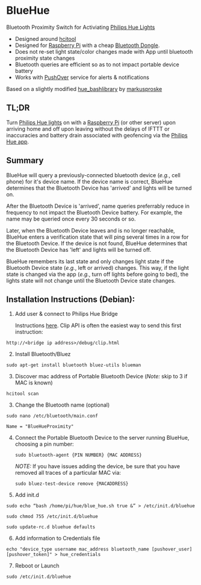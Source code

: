 BlueHue
=======

Bluetooth Proximity Switch for Activiating [Philips Hue Lights](http://meethue.com/)

* Designed around [hcitool](http://linuxcommand.org/man_pages/hcitool1.html)
* Designed for [Raspberry Pi](http://www.raspberrypi.org/) with a cheap [Bluetooth Dongle](http://www.amazon.com/SANOXY%C2%AE-Bluetooth-Wireless-Adapter-eMachine/dp/B003VWU79I/ref=pd_sim_pc_1?ie=UTF8&refRID=16KWQH2VYRTN82GTNS70). 
* Does not re-set light state/color changes made with App until bluetooth proximity state changes
* Bluetooth queries are efficient so as to not impact portable device battery
* Works with [PushOver](http://www.pushover.net) service for alerts & notifications

Based on a slightly modified [hue_bashlibrary](https://github.com/markusproske/hue_bashlibrary) by [markusproske](https://github.com/markusproske)

<h2>TL;DR</h2>

Turn [Philips Hue lights](http://www.meethue.com) on with a [Raspberry Pi](http://www.raspberrypi.org/) (or other server) upon arriving home and off upon leaving without the delays of IFTTT or inaccuracies and battery drain associated with geofencing via the [Philips Hue app](https://itunes.apple.com/us/app/philips-hue/id557206189?mt=8). 

<h2>Summary</h2>

  BlueHue will query a previously-connected bluetooth device (*e.g.*, cell phone) for it's device name. If the device name is correct, BlueHue determines that the Bluetooth Device has 'arrived' and lights will be turned on. 

  After the Bluetooth Device is 'arrived', name queries preferrably reduce in frequency to not impact the Bluetooth Device battery. For example, the name may be queried once every 30 seconds or so.

  Later, when the Bluetooth Device leaves and is no longer reachable, BlueHue enters a verification state that will ping several times in a row for the Bluetooth Device. If the device is not found, BlueHue determines that the Bluetooth Device has 'left' and lights will be turned off. 

  BlueHue remembers its last state and only changes light state if the Bluetooth Device state (*e.g.*, left or arrived) changes. This way, if the light state is changed via the app (*e.g.*, turn off lights before going to bed), the lights state will not change until the Bluetooth Device state changes. 

<h2>Installation Instructions (Debian):</h2>

1. Add user & connect to Philips Hue Bridge

   Instructions [here](http://developers.meethue.com/4_configurationapi.html#41_create_user).  Clip API is often the easiest way to send this first instruction:

  `http://<bridge ip address>/debug/clip.html`

2. Install Bluetooth/Bluez
  
  `sudo apt-get install bluetooth bluez-utils blueman`
 
3. Discover mac address of Portable Bluetooth Device (*Note:* skip to 3 if MAC is known)
  
  `hcitool scan`

3. Change the Bluetooth name (optional)

  `sudo nano /etc/bluetooth/main.conf`

  `Name = "BlueHueProximity"`


4. Connect the Portable Bluetooth Device to the server running BlueHue, choosing a pin number:

    `sudo bluetooth-agent {PIN NUMBER} {MAC ADDRESS}`

    *NOTE:* If you have issues adding the device, be sure that you have removed all traces of a particular MAC via:

    `sudo bluez-test-device remove {MACADDRESS}`

5. Add init.d

  `sudo echo “bash /home/pi/hue/blue_hue.sh true &” > /etc/init.d/bluehue`
  
  `sudo chmod 755 /etc/init.d/bluehue`
  
  `sudo update-rc.d bluehue defaults`
  
6. Add information to Credentials file

  `echo "device_type username mac_address bluetooth_name [pushover_user] [pushover_token]" > hue_credentials`

7. Reboot or Launch

  `sudo /etc/init.d/bluehue`







